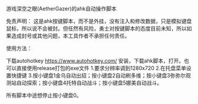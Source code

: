 游戏深空之眼(AetherGazer)的ahk自动操作脚本


免责声明：
这是ahk按键脚本，而不是外挂，没有注入和修改数据，只是模拟键盘鼠标，所以说不会被封。但任然有风险，勇士对按键脚本的态度目前未知，所以如果造成封号或其他问题，本工具作者不承担任何责任。


使用方法：

下载autohotkey
https://www.autohotkey.com/
安装，下载ahk脚本，打开。也可以直接使用release打包的exe文件
1.要求分辨率调到1280x720
2.在托盘菜单设置快捷键
3.按小键盘1金乌自动出招；按小键盘2自动刷多维；按小键盘3弥弥尔观测站自动探索；按小键盘4托特自动战斗；按小键盘5娜美自动战斗。

所有脚本中途想停止按小键盘0。
